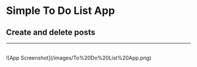 # Simple To Do List App
## Create and delete posts
<hr />
<br />
![App Screenshot](/images/To%20Do%20List%20App.png)
